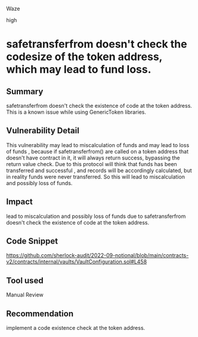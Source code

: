 Waze

high

# safetransferfrom doesn't check the codesize of the token address, which may lead to fund loss.

## Summary
safetransferfrom doesn't check the existence of code at the token address. This is a known issue while using GenericToken libraries.
## Vulnerability Detail
This vulnerability  may lead to miscalculation of funds and may lead to loss of funds , because if  safetransferfrom() are called on a token address that doesn't have contract in it, it will always return success, bypassing the return value check. Due to this protocol will think that funds has been transferred and successful , and records will be accordingly calculated, but in reality funds were never transferred. So this will lead to miscalculation and possibly loss of funds.
## Impact
lead to miscalculation and possibly loss of funds due to safetransferfrom doesn't check the existence of code at the token address.
## Code Snippet
https://github.com/sherlock-audit/2022-09-notional/blob/main/contracts-v2/contracts/internal/vaults/VaultConfiguration.sol#L458
## Tool used

Manual Review

## Recommendation
implement a code existence check at the token address.